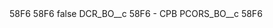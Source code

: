 <?xml version="1.0" encoding="UTF-8"?>
<CustomMetadata xmlns="http://soap.sforce.com/2006/04/metadata" xmlns:xsi="http://www.w3.org/2001/XMLSchema-instance" xmlns:xsd="http://www.w3.org/2001/XMLSchema">
    <description>58F6</description>
    <label>58F6</label>
    <protected>false</protected>
    <values>
        <field>DCR_BO__c</field>
        <value xsi:type="xsd:string">58F6 - CPB</value>
    </values>
    <values>
        <field>PCORS_BO__c</field>
        <value xsi:type="xsd:string">58F6</value>
    </values>
</CustomMetadata>
